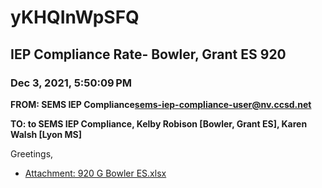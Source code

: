 # yKHQInWpSFQ
## IEP Compliance Rate- Bowler, Grant ES 920
### Dec 3, 2021, 5:50:09 PM
**FROM: SEMS IEP Compliance<sems-iep-compliance-user@nv.ccsd.net>**

**TO: to SEMS IEP Compliance, Kelby Robison [Bowler, Grant ES], Karen Walsh [Lyon MS]**


Greetings,  





* [Attachment: 920 G Bowler ES.xlsx](yKHQInWpSFQ-attachment-1.xlsx)
